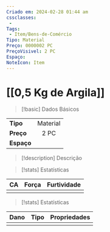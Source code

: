 ```yaml
---
Criado em: 2024-02-28 01:44 am
cssclasses:
 - 
Tags:
 - Item/Bens-de-Comércio
Tipo: Material
Preço: 0000002 PC
PreçoVisivel: 2 PC
Espaço: 
NoteIcon: Item
---
```

# [[0,5 Kg de Argila]]

> [!basic] Dados Básicos
> 
|            |     |
| ---------- |:---:|
| **Tipo**   |  Material   |
| **Preço**  |   2 PC   |
| **Espaço** |     |
>
 
> [!description] Descrição
> 
>

> [!stats] Estatísticas
>
| CA  | Força | Furtividade |
| --- | ----- | ----------- |
|     |       |             |

> [!stats] Estatísticas
>
| Dano  | Tipo | Propriedades |
| --- | ----- | ----------- |
|     |       |             |